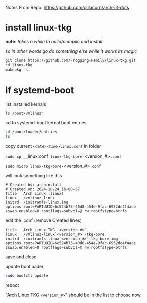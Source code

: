 Notes From Repo: https://github.com/dillacorn/arch-i3-dots

# install linux-tkg

**note**: *takes a while to build/compile and install*

*so in other words go do something else while it works its magic*

```sh
git clone https://github.com/Frogging-Family/linux-tkg.git
cd linux-tkg
makepkg -si
```

# if systemd-boot

list installed kernals

```sh
ls /boot/vmlinuz*
```
cd to systemd-boot kernal boot entries

```sh
cd /boot/loader/entries
ls
```

copy current `<date>`_`<time>`_`linux.conf` in folder

`sudo cp `<date>`_`<time>`_`linux.conf` linux-tkg-bore-`<version_#>`.conf`

`sudo micro linux-tkg-bore-`<version_#>`.conf`

will look something like this

```
# Created by: archinstall
# Created on: 2024-10-24_16-00-57
title   Arch Linux (linux)
linux   /vmlinuz-linux
initrd  /initramfs-linux.img
options root=PARTUUID=6c524b73-40d8-454e-9fac-6952dc4f4ade zswap.enabled=0 rootflags=subvol=@ rw rootfstype=btrfs
```

edit the .conf (remove Created lines)

```
title   Arch Linux TKG `<version_#>`
linux   /vmlinuz-linux`<version_#>`-tkg-bore
initrd  /initramfs-linux`<version_#>`-tkg-bore.img
options root=PARTUUID=6c524b73-40d8-454e-9fac-6952dc4f4ade zswap.enabled=0 rootflags=subvol=@ rw rootfstype=btrfs
```

save and close

update bootloader

```sh
sudo bootctl update
```

reboot

"Arch Linux TKG `<version_#>`" should be in the list to choose now.
